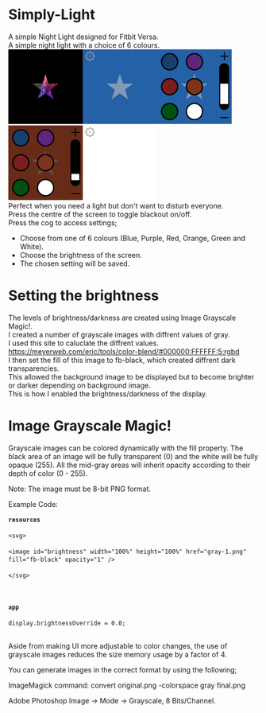 # Simply-Light
A simple Night Light designed for Fitbit Versa.<br>
A simple night light with a choice of 6 colours.<br>
<img src="/Screenshots/logonl.png" width="150" hight="150"><img src="/Screenshots/simply-light.png" width="150" hight="150"><img src="/Screenshots/simply-light-1.png" width="150" hight="150"><img src="/Screenshots/simply-light-2.png" width="150" hight="150"><img src="/Screenshots/simply-light-3.png" width="150" hight="150"></br>
Perfect when you need a light but don't want to disturb everyone.<br>
Press the centre of the screen to toggle blackout on/off.<br>
Press the cog to access settings;<br>
- Choose from one of 6 colours (Blue, Purple, Red, Orange, Green and White).<br>
- Choose the brightness of the screen.<br>
- The chosen setting will be saved.<br>

# Setting the brightness
The levels of brightness/darkness are created using Image Grayscale Magic!.<br>
I created a number of grayscale images with diffrent values of gray.</br>
I used this site to caluclate the diffrent values. https://meyerweb.com/eric/tools/color-blend/#000000:FFFFFF:5:rgbd </br>
I then set the fill of this image to fb-black, which created diffrent dark transparencies.</br>
This allowed the background image to be displayed but to become brighter or darker depending on background image.</br>
This is how I enabled the brightness/darkness of the display.<br>

# Image Grayscale Magic!
Grayscale images can be colored dynamically with the fill property. The black area of an image will be fully transparent (0) and the white will be fully opaque (255). All the mid-gray areas will inherit opacity according to their depth of color (0 - 255).

Note: The image must be 8-bit PNG format.</br>

Example Code:
<div class="codeWrap app">
<pre class="language-markup"><code class="language-markup"><span class="token tag"><span class="token tag"><span class="token punctuation"><b>resources</b></br>
&lt;</span>svg</span>&gt;</span></span></br>
&lt;</span>image id="brightness" width="100%" height="100%" href="gray-1.png" fill="fb-black" opacity="1" /</span>&gt;</span></span></br>
&lt;/</span>svg</span>&gt;</span></span></br>
</br>
<b>app</b></br>
display.brightnessOverride = 0.0;</br>
</code></pre>
</div>

Aside from making UI more adjustable to color changes, the use of grayscale images reduces the size memory usage by a factor of 4.

You can generate images in the correct format by using the following; 

 ImageMagick command: convert original.png -colorspace gray final.png

 Adobe Photoshop Image -> Mode -> Grayscale, 8 Bits/Channel.
